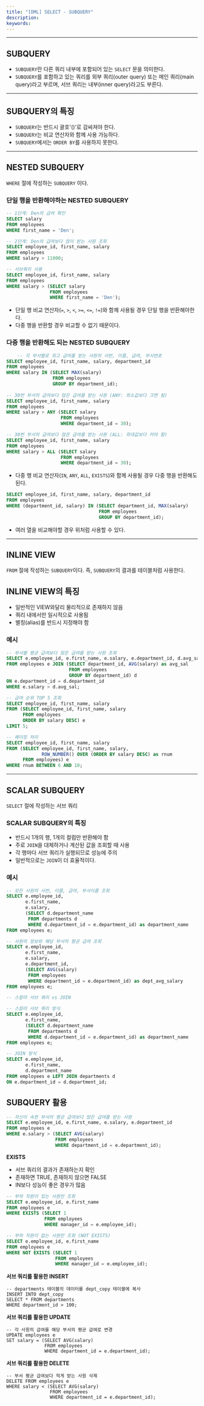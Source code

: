 ```yaml
---
title: "[DML] SELECT - SUBQUERY"
description:
keywords:
---
```

---
## SUBQUERY

- `SUBQUERY`란 다른 쿼리 내부에 포함되어 있는 `SELECT` 문을 의미한다.
- `SUBQUERY`를 포함하고 있는 쿼리를 외부 쿼리(outer query) 또는 메인 쿼리(main query)라고 부르며, 서브 쿼리는 내부(inner query)라고도 부른다.


---
## SUBQUERY의 특징

- `SUBQUERY`는 반드시 괄호'()'로 감싸져야 한다.
- `SUBQUERY`는 비교 연산자와 함께 사용 가능하다.
- `SUBQUERY`에서는 `ORDER BY`를 사용하지 못한다.


---
## NESTED SUBQUERY

`WHERE` 절에 작성하는 `SUBQUERY` 이다.

### 단일 행을 반환해야하는 NESTED SUBQUERY

```SQL
-- 1단계: Den의 급여 확인
SELECT salary
FROM employees
WHERE first_name = 'Den';

-- 2단계: Den의 급여보다 많이 받는 사원 조회
SELECT employee_id, first_name, salary
FROM employees
WHERE salary > 11000;

-- 서브쿼리 사용
SELECT employee_id, first_name, salary
FROM employees
WHERE salary > (SELECT salary
                FROM employees
                WHERE first_name = 'Den');
```

- 단일 행 비교 연산자(`=`, `>`, `<`, `>=`, `<=`, `!=`)와 함께 사용될 경우 단일 행을 반환해야한다.
- 다중 행을 반환할 경우 비교할 수 없기 때문이다.

### 다중 행을 반환해도 되는 NESTED SUBQUERY

```SQL
	-- 각 부서별로 최고 급여를 받는 사원의 사번, 이름, 급여, 부서번호
SELECT employee_id, first_name, salary, department_id
FROM employees
WHERE salary IN (SELECT MAX(salary)
                 FROM employees
                 GROUP BY department_id);
                 
-- 30번 부서의 급여보다 많은 급여를 받는 사원 (ANY: 최소값보다 크면 됨)
SELECT employee_id, first_name, salary
FROM employees
WHERE salary > ANY (SELECT salary
                    FROM employees
                    WHERE department_id = 30);

-- 30번 부서의 급여보다 많은 급여를 받는 사원 (ALL: 최대값보다 커야 함)
SELECT employee_id, first_name, salary
FROM employees
WHERE salary > ALL (SELECT salary
                    FROM employees
                    WHERE department_id = 30);
```

- 다중 행 비교 연산자(`IN`, `ANY`, `ALL`, `EXISTS`)와 함께 사용될 경우 다중 행을 반환해도 된다.


```SQL
SELECT employee_id, first_name, salary, department_id
FROM employees
WHERE (department_id, salary) IN (SELECT department_id, MAX(salary)
                                  FROM employees
                                  GROUP BY department_id);
```

- 여러 열을 비교해야할 경우 위처럼 사용할 수 있다.


---
## INLINE VIEW

`FROM` 절에 작성하는 `SUBQUERY`이다. 즉, `SUBQUERY`의 결과를 테이블처럼 사용한다.


## INLINE VIEW의 특징

- 일반적인 VIEW와달리 물리적으로 존재하지 않음
- 쿼리 내에서만 일시적으로 사용됨
- 별칭(alias)를 반드시 지정해야 함

### 예시

```SQL
-- 부서별 평균 급여보다 많은 급여를 받는 사원 조회
SELECT e.employee_id, e.first_name, e.salary, e.department_id, d.avg_sal
FROM employees e JOIN (SELECT department_id, AVG(salary) as avg_sal
                       FROM employees
                       GROUP BY department_id) d
ON e.department_id = d.department_id
WHERE e.salary > d.avg_sal;
```


```SQL
-- 급여 순위 TOP 5 조회
SELECT employee_id, first_name, salary
FROM (SELECT employee_id, first_name, salary
      FROM employees
      ORDER BY salary DESC) e
LIMIT 5;
```


```SQL
-- 페이징 처리
SELECT employee_id, first_name, salary
FROM (SELECT employee_id, first_name, salary,
             ROW_NUMBER() OVER (ORDER BY salary DESC) as rnum
      FROM employees) e
WHERE rnum BETWEEN 6 AND 10;
```


---
## SCALAR SUBQUERY

`SELECT` 절에 작성하는 서브 쿼리

### SCALAR SUBQUERY의 특징

- 반드시 1개의 행, 1개의 컬럼만 반환해야 함
- 주로 `JOIN`을 대체하거나 계산된 값을 조회할 때 사용
- 각 행마다 서브 쿼리가 실행되므로 성능에 주의
- 일반적으로는 `JOIN`이 더 효율적이다.

### 예시

```SQL
-- 모든 사원의 사번, 이름, 급여, 부서이름 조회
SELECT e.employee_id, 
       e.first_name, 
       e.salary,
       (SELECT d.department_name
        FROM departments d
        WHERE d.department_id = e.department_id) as department_name
FROM employees e;
```


```SQL
-- 사원의 정보와 해당 부서의 평균 급여 조회
SELECT e.employee_id,
       e.first_name,
       e.salary,
       e.department_id,
       (SELECT AVG(salary)
        FROM employees
        WHERE department_id = e.department_id) as dept_avg_salary
FROM employees e;
```


```SQL
-- 스칼라 서브 쿼리 vs JOIN

-- 스칼라 서브 쿼리 방식
SELECT e.employee_id, 
       e.first_name,
       (SELECT d.department_name
        FROM departments d
        WHERE d.department_id = e.department_id) as department_name
FROM employees e;

-- JOIN 방식
SELECT e.employee_id, 
       e.first_name,
       d.department_name
FROM employees e LEFT JOIN departments d
ON e.department_id = d.department_id;
```

## SUBQUERY 활용

```SQL
-- 자신이 속한 부서의 평균 급여보다 많은 급여를 받는 사원
SELECT e.employee_id, e.first_name, e.salary, e.department_id
FROM employees e
WHERE e.salary > (SELECT AVG(salary)
                  FROM employees
                  WHERE department_id = e.department_id);
```


**EXISTS**

- 서브 쿼리의 결과가 존재하는지 확인
- 존재하면 TRUE, 존재하지 않으면 FALSE
- IN보다 성능이 좋은 경우가 많음


```SQL
-- 부하 직원이 있는 사원만 조회
SELECT e.employee_id, e.first_name
FROM employees e
WHERE EXISTS (SELECT 1
              FROM employees
              WHERE manager_id = e.employee_id);
```


```SQL
-- 부하 직원이 없는 사원만 조회 (NOT EXISTS)
SELECT e.employee_id, e.first_name
FROM employees e
WHERE NOT EXISTS (SELECT 1
                  FROM employees
                  WHERE manager_id = e.employee_id);
```


**서브 쿼리를 활용한 INSERT**

```MySQL
-- departments 테이블의 데이터를 dept_copy 테이블에 복사
INSERT INTO dept_copy
SELECT * FROM departments
WHERE department_id > 100;
```


**서브 쿼리를 활용한 UPDATE**

```MySQL
-- 각 사원의 급여를 해당 부서의 평균 급여로 변경
UPDATE employees e
SET salary = (SELECT AVG(salary)
              FROM employees
              WHERE department_id = e.department_id);
```


**서브 쿼리를 활용한 DELETE**

```MySQL
-- 부서 평균 급여보다 적게 받는 사원 삭제
DELETE FROM employees e
WHERE salary < (SELECT AVG(salary)
                FROM employees
                WHERE department_id = e.department_id);
```